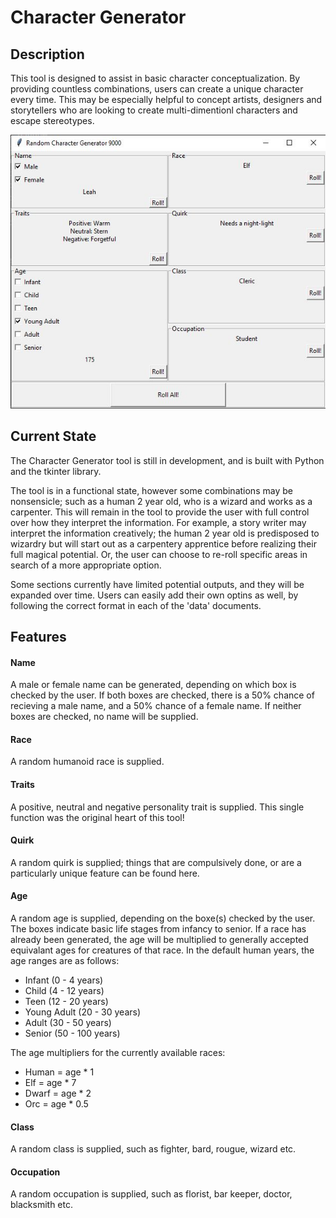 # Character Generator

## Description
This tool is designed to assist in basic character conceptualization. By providing countless combinations, users can create a unique character every time. This may be especially helpful to concept artists, designers and storytellers who are looking to create multi-dimentionl characters and escape stereotypes.

![ScreenShot](examples/CharactrGenerator.JPG?raw=true "Character Generator Example")

## Current State
The Character Generator tool is still in development, and is built with Python and the tkinter library.

The tool is in a functional state, however some combinations may be nonsensicle; such as a human 2 year old, who is a wizard and works as a carpenter. This will remain in the tool to provide the user with full control over how they interpret the information. For example, a story writer may interpret the information creatively; the human 2 year old is predisposed to wizardry but will start out as a carpentery apprentice before realizing their full magical potential. Or, the user can choose to re-roll specific areas in search of a more appropriate option.

Some sections currently have limited potential outputs, and they will be expanded over time. Users can easily add their own optins as well, by following the correct format in each of the 'data' documents.

## Features

#### Name
A male or female name can be generated, depending on which box is checked by the user. If both boxes are checked, there is a 50% chance of recieving a male name, and a 50% chance of a female name. If neither boxes are checked, no name will be supplied.

#### Race
A random humanoid race is supplied.

#### Traits
A positive, neutral and negative personality trait is supplied. This single function was the original heart of this tool!

#### Quirk
A random quirk is supplied; things that are compulsively done, or are a particularly unique feature can be found here.

#### Age
A random age is supplied, depending on the boxe(s) checked by the user. The boxes indicate basic life stages from infancy to senior. If a race has already been generated, the age will be multiplied to generally accepted equivalant ages for creatures of that race. In the default human years, the age ranges are as follows:

- Infant (0 - 4 years)
- Child (4 - 12 years)
- Teen (12 - 20 years)
- Young Adult (20 - 30 years)
- Adult (30 - 50 years)
- Senior (50 - 100 years)

The age multipliers for the currently available races:

- Human =  age * 1
- Elf = age * 7
- Dwarf = age * 2
- Orc = age * 0.5 

#### Class
A random class is supplied, such as fighter, bard, rougue, wizard etc.

#### Occupation
A random occupation is supplied, such as florist, bar keeper, doctor, blacksmith etc.
